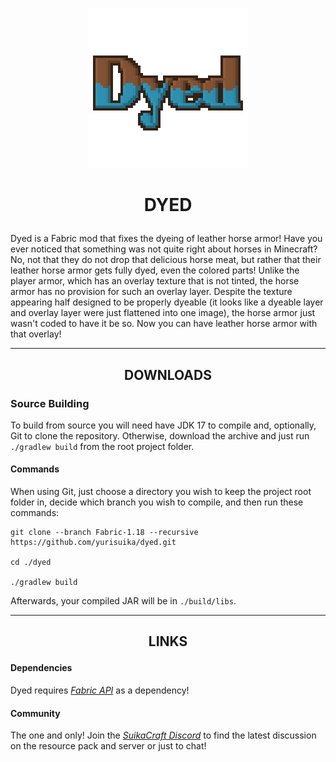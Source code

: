 <p align="center"><img src="https://github.com/yurisuika/Dyed/blob/Fabric-1.18/src/main/resources/assets/dyed/icon.png?raw=true" width="256" height="256"></p>

# <p align="center">DYED</p>

Dyed is a Fabric mod that fixes the dyeing of leather horse armor! Have you ever noticed that something was not quite right about horses in Minecraft? No, not that they do not drop that delicious horse meat, but rather that their leather horse armor gets fully dyed, even the colored parts! Unlike the player armor, which has an overlay texture that is not tinted, the horse armor has no provision for such an overlay layer. Despite the texture appearing half designed to be properly dyeable (it looks like a dyeable layer and overlay layer were just flattened into one image), the horse armor just wasn't coded to have it be so. Now you can have leather horse armor with that overlay!

---

## <p align="center">DOWNLOADS</p>

### Source Building

To build from source you will need have JDK 17 to compile and, optionally, Git to clone the repository. Otherwise, download the archive and just run `./gradlew build` from the root project folder.

#### Commands

When using Git, just choose a directory you wish to keep the project root folder in, decide which branch you wish to compile, and then run these commands:

```shell script
git clone --branch Fabric-1.18 --recursive https://github.com/yurisuika/dyed.git

cd ./dyed

./gradlew build
```

Afterwards, your compiled JAR will be in `./build/libs`.

---

## <p align="center">LINKS</p>

#### Dependencies

Dyed requires *[Fabric API](https://www.modrinth.com/mod/fabric-api)* as a dependency!

#### Community

The one and only! Join the *[SuikaCraft Discord](https://discord.gg/0zdNEkQle7Qg9C1H)* to find the latest discussion on the resource pack and server or just to chat!

